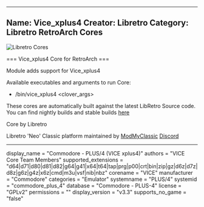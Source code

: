 -----------------------
Name: Vice_xplus4
Creator: Libretro
Category: Libretro RetroArch Cores
-----------------------
![Libretro Cores](https://modmyclassic.com/wp-content/uploads/2020/06/LibRetroNeoCoresSmall.png)

=== Vice_xplus4 Core for RetroArch ===

Module adds support for Vice_xplus4

Available executables and arguments to run Core:
- /bin/vice_xplus4 <rom> <clover_args>

These cores are automatically built against the latest LibRetro Source code. You can find nightly builds and stable builds [here](https://modmyclassic.com/hmodcores)

Core by Libretro

Libretro 'Neo' Classic platform maintained by [ModMyClassic](https://modmyclassic.com) [Discord](https://modmyclassic.com/discord)

-----------------------

display_name = "Commodore - PLUS/4 (VICE xplus4)"
authors = "VICE Core Team Members"
supported_extensions = "d64|d71|d80|d81|d82|g64|g41|x64|t64|tap|prg|p00|crt|bin|zip|gz|d6z|d7z|d8z|g6z|g4z|x6z|cmd|m3u|vsf|nib|nbz"
corename = "VICE"
manufacturer = "Commodore"
categories = "Emulator"
systemname = "PLUS/4"
systemid = "commodore_plus_4"
database = "Commodore - PLUS-4"
license = "GPLv2"
permissions = ""
display_version = "v3.3"
supports_no_game = "false"
